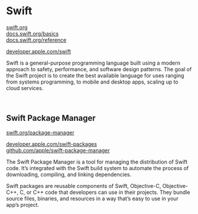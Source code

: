 # Swift

[swift.org](https://swift.org)  
[docs.swift.org/basics](https://docs.swift.org/swift-book/LanguageGuide/TheBasics.html)  
[docs.swift.org/reference](https://docs.swift.org/swift-book/ReferenceManual/AboutTheLanguageReference.html) 

[developer.apple.com/swift](https://developer.apple.com/documentation/swift)

Swift is a general-purpose programming language built using a modern approach to safety, performance, and software design patterns. The goal of the Swift project is to create the best available language for uses ranging from systems programming, to mobile and desktop apps, scaling up to cloud services.

<br>

## Swift Package Manager

[swift.org/package-manager](https://swift.org/package-manager/)

[developer.apple.com/swift-packages](https://developer.apple.com/documentation/swift_packages)  
[github.com/apple/swift-package-manager](https://github.com/apple/swift-package-manager/blob/main/Documentation/Usage.md)

The Swift Package Manager is a tool for managing the distribution of Swift code. It’s integrated with the Swift build system to automate the process of downloading, compiling, and linking dependencies.

Swift packages are reusable components of Swift, Objective-C, Objective-C++, C, or C++ code that developers can use in their projects. They bundle source files, binaries, and resources in a way that’s easy to use in your app’s project.

<br>